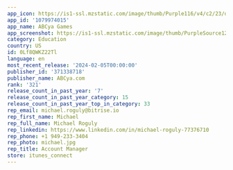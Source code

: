 ```yaml
---
app_icon: https://is1-ssl.mzstatic.com/image/thumb/Purple116/v4/c2/23/dc/c223dc04-f00b-3b5a-7719-3aa9ef8b35ac/AppIcon-1x_U007emarketing-0-7-0-85-220-0.png/1024x1024bb.png
app_id: '1079974015'
app_name: ABCya Games
app_screenshot: https://is1-ssl.mzstatic.com/image/thumb/PurpleSource122/v4/ca/e1/7d/cae17d56-fef9-08da-09ac-6a0165dff95d/0c142cfa-05ad-4581-89ad-2a9323986bff_2020_Screenshots_8_6.5_Inch_Phone-01.png/1242x2688bb.png
category: Education
country: US
id: 0Lf8QWKZ22Tl
language: en
most_recent_release: '2024-02-05T00:00:00'
publisher_id: '371338718'
publisher_name: ABCya.com
rank: '321'
release_count_in_past_year: '7'
release_count_in_past_year_category: 15
release_count_in_past_year_top_in_category: 33
rep_email: michael.roguly@bitrise.io
rep_first_name: Michael
rep_full_name: Michael Roguly
rep_linkedin: https://www.linkedin.com/in/michael-roguly-77376710
rep_phone: +1 949-233-3404
rep_photo: michael.jpg
rep_title: Account Manager
store: itunes_connect
---
```

